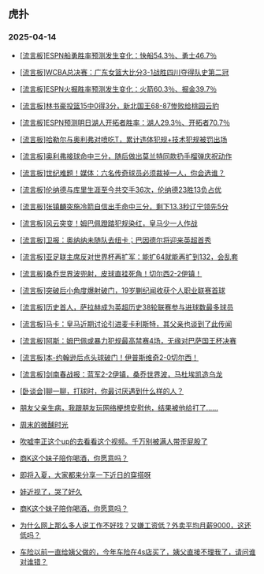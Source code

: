 ## 虎扑 
### 2025-04-14

+ [[流言板]ESPN船勇胜率预测发生变化：快船54.3％、勇士46.7％](https://bbs.hupu.com/631766935.html)

+ [[流言板]WCBA总决赛：广东女篮大比分3-1战胜四川夺得队史第二冠](https://bbs.hupu.com/631770628.html)

+ [[流言板]ESPN火掘胜率预测发生变化：火箭60.3％、掘金39.7％](https://bbs.hupu.com/631766991.html)

+ [[流言板]林书豪投篮15中0得3分，新北国王68-87惨败给桃园云豹](https://bbs.hupu.com/631767654.html)

+ [[流言板]ESPN预测明日湖人开拓者胜率：湖人29.3％、开拓者70.7％](https://bbs.hupu.com/631769220.html)

+ [[流言板]哈勒尔与奥利弗对喷吃T，累计违体犯规+技术犯规被罚出场](https://bbs.hupu.com/631770061.html)

+ [[流言板]奥利弗接球命中三分，随后做出莫兰特同款扔手榴弹庆祝动作](https://bbs.hupu.com/631768242.html)

+ [[流言板]世纪难题！媒体：六名传奇球员必须裁掉一人，你会选谁？](https://bbs.hupu.com/631769288.html)

+ [[流言板]伦纳德与库里生涯至今共交手36次，伦纳德23胜13负占优](https://bbs.hupu.com/631769698.html)

+ [[流言板]张镇麟突施冷箭自信出手命中三分，剩下13.3秒辽宁领先5分](https://bbs.hupu.com/631772779.html)

+ [[流言板]风云突变！姆巴佩蹬踏犯规染红，皇马少一人作战](https://bbs.hupu.com/631775062.html)

+ [[流言板]卫报：奥纳纳未随队去纽卡；巴因德尔将迎来英超首秀](https://bbs.hupu.com/631765179.html)

+ [[流言板]亚足联主席反对世界杯再扩军：能扩64就能再扩到132，会乱套](https://bbs.hupu.com/631762576.html)

+ [[流言板]桑乔世界波兜射，皮球直挂死角！切尔西2-2伊镇！](https://bbs.hupu.com/631774553.html)

+ [[流言板]突破后小角度爆射破门，19岁蒯纪闻收获个人职业联赛首球](https://bbs.hupu.com/631764930.html)

+ [[流言板]历史首人，萨拉赫成为英超历史38轮联赛参与进球数最多球员](https://bbs.hupu.com/631770863.html)

+ [[流言板]马卡：皇马近期讨论引进麦卡利斯特，其父亲也谈到了此传闻](https://bbs.hupu.com/631765296.html)

+ [[流言板]阿斯：姆巴佩或暴力犯规最高禁赛4场，无缘对巴萨国王杯决赛](https://bbs.hupu.com/631775696.html)

+ [[流言板]本-约翰逊后点头球破门！伊普斯维奇2-0切尔西！](https://bbs.hupu.com/631771015.html)

+ [[流言板]剑南春战报：蓝军2-2伊镇，桑乔世界波，马杜埃凯造乌龙](https://bbs.hupu.com/631775144.html)

+ [[卧谈会]聊一聊，打球时，你最讨厌遇到什么样的人？](https://bbs.hupu.com/631769580.html)

+ [朋友父亲生病，我跟朋友玩网络梗想安慰他，结果被他给打了……](https://bbs.hupu.com/631769322.html)

+ [周末的微醺时光](https://bbs.hupu.com/631769494.html)

+ [吹嘘李正这个up的去看看这个视频。千万别被满人带歪屁股了](https://bbs.hupu.com/631770380.html)

+ [商K这个妹子陪你喝酒，你愿意吗？](https://bbs.hupu.com/631774341.html)

+ [即将入夏，大家都来分享一下近日的穿搭呀](https://bbs.hupu.com/631766836.html)

+ [娃近视了，哭了好久](https://bbs.hupu.com/631768238.html)

+ [商K这个妹子陪你喝酒，你愿意吗？](https://bbs.hupu.com/631774701.html)

+ [为什么网上那么多人说工作不好找？又嫌工资低？外卖平均月薪9000，这还低吗？](https://bbs.hupu.com/631768047.html)

+ [车险以前一直给姨父做的，今年车险在4s店买了，姨父直接不理我了，请问谁对谁错？](https://bbs.hupu.com/631770651.html)

